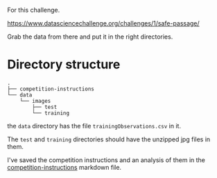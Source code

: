 
For this challenge.

https://www.datasciencechallenge.org/challenges/1/safe-passage/

Grab the data from there and put it in the right directories.

# Directory structure

    .
    ├── competition-instructions
    └── data
        └── images
            ├── test
            └── training

the `data` directory has the file `trainingObservations.csv` in it.

The `test` and `training` directories should have the unzipped jpg files in them.

I've saved the competition instructions and an analysis of them in the [competition-instructions](competition-instructions/readme.md) markdown file.
